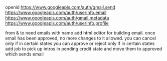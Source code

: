 openid
https://www.googleapis.com/auth/gmail.send 
https://www.googleapis.com/auth/userinfo.email 
https://www.googleapis.com/auth/gmail.metadata 
https://www.googleapis.com/auth/userinfo.profile

from & to need emails with name
add html editor for building email.
once email has been approved, no more changes to it allowed.
you can cancel only if in certain states
you can approve or reject only if in certain states
add job to pick up intros in pending credit state and move them to approved which sends email